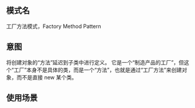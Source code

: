 ## 模式名
工厂方法模式，Factory Method Pattern

## 意图
将创建对象的“方法”延迟到子类中进行定义。
它是一个“制造产品的工厂”，但这个“工厂”本身不是具体的类，而是一个“方法”，也就是通过“工厂方法”来创建对象，而不是直接 new 某个类。

## 使用场景
